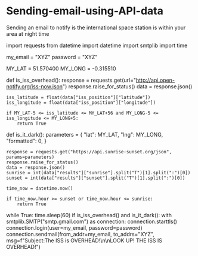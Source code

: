 # Sending-email-using-API-data
Sending an email to notify is the international space station is within your area at night time

import requests
from datetime import datetime
import smtplib
import time

my_email = "XYZ"
password = "XYZ"

MY_LAT = 51.570400
MY_LONG = -0.315510


def is_iss_overhead():
    response = requests.get(url="http://api.open-notify.org/iss-now.json")
    response.raise_for_status()
    data = response.json()

    iss_latitude = float(data["iss_position"]["latitude"])
    iss_longitude = float(data["iss_position"]["longitude"])

    if MY_LAT-5 <= iss_latitude <= MY_LAT+56 and MY_LONG-5 <= iss_longitude <= MY_LONG+5:
        return True


def is_it_dark():
    parameters = {
        "lat": MY_LAT,
        "lng": MY_LONG,
        "formatted": 0,
    }

    response = requests.get("https://api.sunrise-sunset.org/json", params=parameters)
    response.raise_for_status()
    data = response.json()
    sunrise = int(data["results"]["sunrise"].split("T")[1].split(":")[0])
    sunset = int(data["results"]["sunset"].split("T")[1].split(":")[0])

    time_now = datetime.now()

    if time_now.hour >= sunset or time_now.hour <= sunrise:
        return True


while True:
    time.sleep(60)
    if is_iss_overhead() and is_it_dark():
        with smtplib.SMTP("smtp.gmail.com") as connection:
            connection.starttls()
            connection.login(user=my_email, password=password)
            connection.sendmail(from_addr=my_email,
                                to_addrs="XYZ",
                                msg=f"Subject:The ISS is OVERHEAD!\n\nLOOK UP! THE ISS IS OVERHEAD!")
